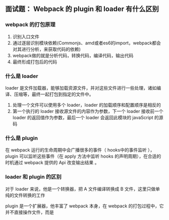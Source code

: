 ## 面试题： Webpack 的 plugin 和 loader 有什么区别

### webpack 的打包原理

1. 识别入口文件
2. 通过逐层识别模块依赖(Commonjs、amd或者es6的import，webpack都会对其进行分析，来获取代码的依赖)
3. webpack做的就是分析代码，转换代码，编译代码，输出代码
4. 最终形成打包后的代码

### 什么是 loader

loader 是文件加载器，能够加载资源文件，并对这些文件进行一些处理，诸如编译、压缩等，最终一起打包到指定的文件中。

1. 处理一个文件可以使用多个 loader，loader 的加载顺序和配置顺序是相反的
2. 第一个执行的 loader 接收源文件的内容作为参数，下一个 loader 接收前一个 loader 的返回值作为参数，最后一个 loader 会返回此模块的 javaScript 的源码

### 什么是 plugin

在 webpack 运行的生命周期中会广播很多的事件（ hooks中的事件监听 ），plugin 可以监听这些事件（在 apply 方法中监听 hooks 的声明周期），在合适的时机通过 webpack 提供的 Api 改变输出结果 。

### loader 和 plugin 的区别

对于 loader 来说，他是一个转换器，把 A 文件编译转换成 B 文件，这里只做单纯的文件转换的工作

plugin 是一个扩展器，他丰富了 webpack 本身，在 webpack 的打包过程中，它并不直接操作文件，而是